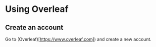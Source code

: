 # Using Overleaf

## Create an account

Go to (Overleaf)[https://www.overleaf.com]) and create a new account. 
